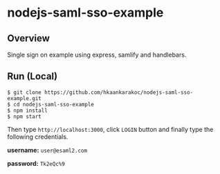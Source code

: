 # nodejs-saml-sso-example

## Overview

Single sign on example using express, samlify and handlebars.

## Run (Local)

```
$ git clone https://github.com/hkaankarakoc/nodejs-saml-sso-example.git
$ cd nodejs-saml-sso-example
$ npm install
$ npm start
```

Then type `http://localhost:3000`, click `LOGIN` button and finally type the following credentials.


**username:** `user@esaml2.com`

**password:** `Tk2eQc%9`

